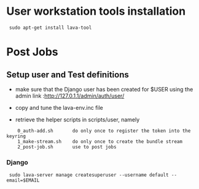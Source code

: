 # User workstation tools installation #

` sudo apt-get install lava-tool`

# Post Jobs #

## Setup user and Test definitions ##

* make sure that the Django user has been created for $USER using the admin link :<http://127.0.1.1/admin/auth/user/>
* copy and tune the lava-env.inc file

* retrieve the helper scripts in scripts/user, namely
```
	0_auth-add.sh		do only once to register the token into the keyring
	1_make-stream.sh	do only once to create the bundle stream
	2_post-job.sh		use to post jobs
```

### Django ###

` sudo lava-server manage createsuperuser --username default --email=$EMAIL`

